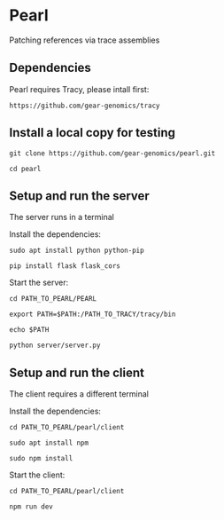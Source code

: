 # Pearl
Patching references via trace assemblies

Dependencies
------------

Pearl requires Tracy, please intall first:

`https://github.com/gear-genomics/tracy`


Install a local copy for testing
--------------------------------

`git clone https://github.com/gear-genomics/pearl.git`

`cd pearl`

Setup and run the server
------------------------

The server runs in a terminal

Install the dependencies:

`sudo apt install python python-pip`

`pip install flask flask_cors`

Start the server:

`cd PATH_TO_PEARL/PEARL`

`export PATH=$PATH:/PATH_TO_TRACY/tracy/bin`

`echo $PATH`

`python server/server.py`

Setup and run the client
------------------------

The client requires a different terminal

Install the dependencies:

`cd PATH_TO_PEARL/pearl/client`

`sudo apt install npm`

`sudo npm install`

Start the client:

`cd PATH_TO_PEARL/pearl/client`

`npm run dev`
